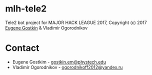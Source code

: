 # mlh-tele2
Tele2 bot project for MAJOR HACK LEAGUE 2017, Copyright (c) 2017 [Eugene Gostkin](http://gostkin.com "Eugene Gostkin") & Vladimir Ogorodnikov
# Contact
* Eugene Gostkim - gostkin.em@phystech.edu
* Vladimir Ogorodnikov - ogorodnikoff2012@yandex.ru



